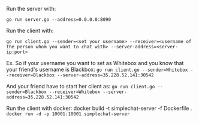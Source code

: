 Run the server with:

`go run server.go --address=0.0.0.0:8090`

Run the client with:

`go run client.go --sender=<set your username> --receiver=<username of the person whom you want to chat with> --server-address=<server-ip:port>`

Ex.
So if your username you want to set as Whitebox and you know that your friend's username is Blackbox:
`go run client.go --sender=Whitebox --receiver=Blackbox --server-address=35.228.52.141:30542`

And your friend have to start her client as:
`go run client.go --sender=Blackbox --receiver=Whitebox --server-address=35.228.52.141:30542`

Run the client with docker:
docker build -t simplechat-server -f Dockerfile .
`docker run -d -p 10001:10001 simplechat-server`
